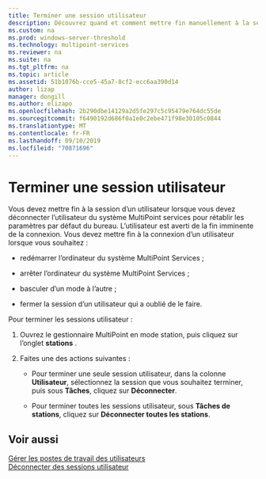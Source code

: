```yaml
---
title: Terminer une session utilisateur
description: Découvrez quand et comment mettre fin manuellement à la session d’un utilisateur dans MultiPoint services
ms.custom: na
ms.prod: windows-server-threshold
ms.technology: multipoint-services
ms.reviewer: na
ms.suite: na
ms.tgt_pltfrm: na
ms.topic: article
ms.assetid: 51b1076b-cce5-45a7-8cf2-ecc6aa390d14
author: lizap
manager: dongill
ms.author: elizapo
ms.openlocfilehash: 2b290dbe14129a2d5fe297c5c95479e764dc55de
ms.sourcegitcommit: f6490192d686f0a1e0c2ebe471f98e30105c0844
ms.translationtype: MT
ms.contentlocale: fr-FR
ms.lasthandoff: 09/10/2019
ms.locfileid: "70871696"
---
```

# <a name="end-a-user-session"></a>Terminer une session utilisateur
Vous devez mettre fin à la session d’un utilisateur lorsque vous devez déconnecter l’utilisateur du système MultiPoint services pour rétablir les paramètres par défaut du bureau. L’utilisateur est averti de la fin imminente de la connexion. Vous devez mettre fin à la connexion d’un utilisateur lorsque vous souhaitez :  
  
-   redémarrer l’ordinateur du système MultiPoint Services ;  
  
-   arrêter l’ordinateur du système MultiPoint Services ;  
  
-   basculer d’un mode à l’autre ;  
  
-   fermer la session d’un utilisateur qui a oublié de le faire.  
  
Pour terminer les sessions utilisateur :  
  
1.  Ouvrez le gestionnaire MultiPoint en mode station, puis cliquez sur l’onglet **stations** .  
  
2.  Faites une des actions suivantes :  
  
    -   Pour terminer une seule session utilisateur, dans la colonne **Utilisateur**, sélectionnez la session que vous souhaitez terminer, puis sous **Tâches**, cliquez sur **Déconnecter**.  
  
    -   Pour terminer toutes les sessions utilisateur, sous **Tâches de stations**, cliquez sur **Déconnecter toutes les stations**.  
  
## <a name="see-also"></a>Voir aussi  
[Gérer les postes de travail des utilisateurs](manage-user-desktops-using-multipoint-dashboard.md)  
[Déconnecter des sessions utilisateur](Log-off-or-Disconnect-User-Sessions.md)
